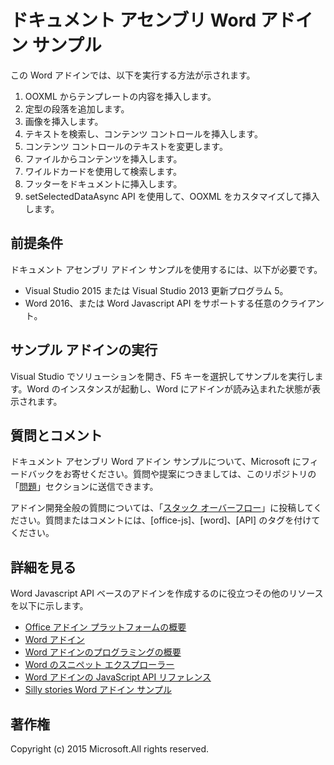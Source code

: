 # ドキュメント アセンブリ Word アドイン サンプル

この Word アドインでは、以下を実行する方法が示されます。

1. OOXML からテンプレートの内容を挿入します。
2. 定型の段落を追加します。
3. 画像を挿入します。
4. テキストを検索し、コンテンツ コントロールを挿入します。
5. コンテンツ コントロールのテキストを変更します。
6. ファイルからコンテンツを挿入します。
7. ワイルドカードを使用して検索します。
8. フッターをドキュメントに挿入します。
9. setSelectedDataAsync API を使用して、OOXML をカスタマイズして挿入します。 

## 前提条件

ドキュメント アセンブリ アドイン サンプルを使用するには、以下が必要です。

* Visual Studio 2015 または Visual Studio 2013 更新プログラム 5。
* Word 2016、または Word Javascript API をサポートする任意のクライアント。 

## サンプル アドインの実行

Visual Studio でソリューションを開き、F5 キーを選択してサンプルを実行します。Word のインスタンスが起動し、Word にアドインが読み込まれた状態が表示されます。

## 質問とコメント

ドキュメント アセンブリ Word アドイン サンプルについて、Microsoft にフィードバックをお寄せください。質問や提案につきましては、このリポジトリの「[問題](https://github.com/OfficeDev/Word-Add-in-DocumentAssembly/issues)」セクションに送信できます。

アドイン開発全般の質問については、「[スタック オーバーフロー](http://stackoverflow.com/questions/tagged/Office365+API)」に投稿してください。質問またはコメントには、[office-js]、[word]、[API] のタグを付けてください。

## 詳細を見る

Word Javascript API ベースのアドインを作成するのに役立つその他のリソースを以下に示します。

* [Office アドイン プラットフォームの概要](https://msdn.microsoft.com/ja-jp/library/office/jj220082.aspx)
* [Word アドイン](https://github.com/OfficeDev/office-js-docs/blob/master/word/word-add-ins.md)
* [Word アドインのプログラミングの概要](https://github.com/OfficeDev/office-js-docs/blob/master/word/word-add-ins-programming-guide.md)
* [Word のスニペット エクスプローラー](http://officesnippetexplorer.azurewebsites.net/#/snippets/word)
* [Word アドインの JavaScript API リファレンス](https://github.com/OfficeDev/office-js-docs/tree/master/word/word-add-ins-javascript-reference)
* [Silly stories Word アドイン サンプル](https://github.com/OfficeDev/Word-Add-in-SillyStories)

## 著作権
Copyright (c) 2015 Microsoft.All rights reserved.
